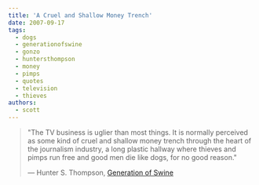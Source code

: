 ```yaml
---
title: 'A Cruel and Shallow Money Trench'
date: 2007-09-17
tags:
  - dogs
  - generationofswine
  - gonzo
  - huntersthompson
  - money
  - pimps
  - quotes
  - television
  - thieves
authors:
  - scott
---
```


> "The TV business is uglier than most things. It is normally perceived as some kind of cruel and shallow money trench through the heart of the journalism industry, a long plastic hallway where thieves and pimps run free and good men die like dogs, for no good reason."
>
> — Hunter S. Thompson, [Generation of Swine](http://urbanlegends.about.com/od/dubiousquotes/a/hunter_thompson.htm)

